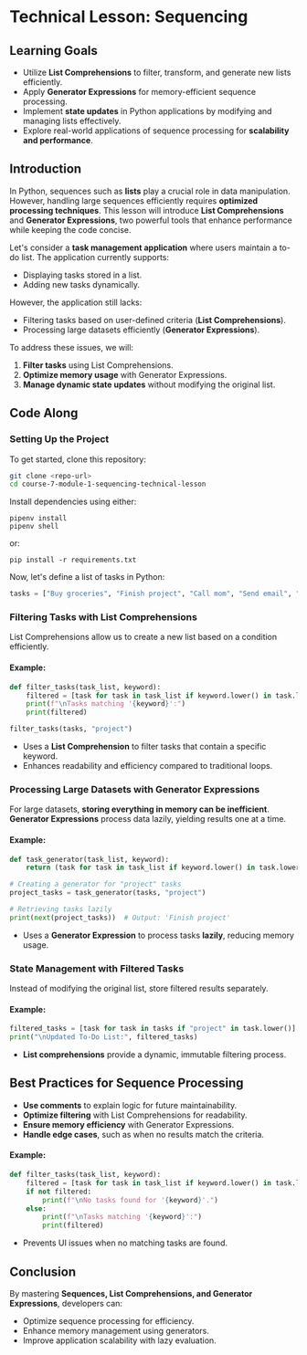 # Technical Lesson: Sequencing

## Learning Goals

- Utilize **List Comprehensions** to filter, transform, and generate new lists efficiently.
- Apply **Generator Expressions** for memory-efficient sequence processing.
- Implement **state updates** in Python applications by modifying and managing lists effectively.
- Explore real-world applications of sequence processing for **scalability and performance**.

## Introduction

In Python, sequences such as **lists** play a crucial role in data manipulation. However, handling large sequences efficiently requires **optimized processing techniques**. This lesson will introduce **List Comprehensions** and **Generator Expressions**, two powerful tools that enhance performance while keeping the code concise.

Let's consider a **task management application** where users maintain a to-do list. The application currently supports:

- Displaying tasks stored in a list.
- Adding new tasks dynamically.

However, the application still lacks:

- Filtering tasks based on user-defined criteria (**List Comprehensions**).
- Processing large datasets efficiently (**Generator Expressions**).

To address these issues, we will:

1. **Filter tasks** using List Comprehensions.
2. **Optimize memory usage** with Generator Expressions.
3. **Manage dynamic state updates** without modifying the original list.

## Code Along

### Setting Up the Project

To get started, clone this repository:

```sh
git clone <repo-url>
cd course-7-module-1-sequencing-technical-lesson
```

Install dependencies using either:

```
pipenv install
pipenv shell
```

or:

```
pip install -r requirements.txt
```

Now, let's define a list of tasks in Python:

```python
tasks = ["Buy groceries", "Finish project", "Call mom", "Send email", "Clean room"]
```

### Filtering Tasks with List Comprehensions

List Comprehensions allow us to create a new list based on a condition efficiently.

#### Example:

```python
def filter_tasks(task_list, keyword):
    filtered = [task for task in task_list if keyword.lower() in task.lower()]
    print(f"\nTasks matching '{keyword}':")
    print(filtered)

filter_tasks(tasks, "project")
```

- Uses a **List Comprehension** to filter tasks that contain a specific keyword.
- Enhances readability and efficiency compared to traditional loops.

### Processing Large Datasets with Generator Expressions

For large datasets, **storing everything in memory can be inefficient**. **Generator Expressions** process data lazily, yielding results one at a time.

#### Example:

```python
def task_generator(task_list, keyword):
    return (task for task in task_list if keyword.lower() in task.lower())

# Creating a generator for "project" tasks
project_tasks = task_generator(tasks, "project")

# Retrieving tasks lazily
print(next(project_tasks))  # Output: 'Finish project'
```

- Uses a **Generator Expression** to process tasks **lazily**, reducing memory usage.

### State Management with Filtered Tasks

Instead of modifying the original list, store filtered results separately.

#### Example:

```python
filtered_tasks = [task for task in tasks if "project" in task.lower()]
print("\nUpdated To-Do List:", filtered_tasks)
```

- **List comprehensions** provide a dynamic, immutable filtering process.

## Best Practices for Sequence Processing

- **Use comments** to explain logic for future maintainability.
- **Optimize filtering** with List Comprehensions for readability.
- **Ensure memory efficiency** with Generator Expressions.
- **Handle edge cases**, such as when no results match the criteria.

#### Example:

```python
def filter_tasks(task_list, keyword):
    filtered = [task for task in task_list if keyword.lower() in task.lower()]
    if not filtered:
        print(f"\nNo tasks found for '{keyword}'.")
    else:
        print(f"\nTasks matching '{keyword}':")
        print(filtered)
```

- Prevents UI issues when no matching tasks are found.

## Conclusion

By mastering **Sequences, List Comprehensions, and Generator Expressions**, developers can:

- Optimize sequence processing for efficiency.
- Enhance memory management using generators.
- Improve application scalability with lazy evaluation.

